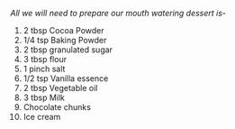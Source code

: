 *All we will need to prepare our mouth watering dessert is-*

1. 2 tbsp Cocoa Powder
2. 1/4 tsp Baking Powder
3. 2 tbsp granulated sugar
4. 3 tbsp flour
5. 1 pinch salt
6. 1/2 tsp Vanilla essence
7. 2 tbsp Vegetable oil
8. 3 tbsp Milk
9. Chocolate chunks 
10. Ice cream 
